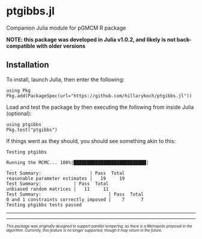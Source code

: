 # ptgibbs.jl

Companion Julia module for pGMCM R package

**NOTE: this package was developed in Julia v1.0.2, and likely is not back-compatible with older versions**

## Installation

To install, launch Julia, then enter the following:

```{julia}
using Pkg
Pkg.add(PackageSpec(url="https://github.com/hillarykoch/ptgibbs.jl"))
```

Load and test the package by then executing the following from inside Julia (optional):
```{julia}
using ptgibbs
Pkg.test("ptgibbs")
```
If things went as they should, you should see something akin to this:
```console
Testing ptgibbs

Running the MCMC... 100%|███████████████████████████|

Test Summary:                  | Pass  Total
reasonable parameter estimates |   19     19
Test Summary:            | Pass  Total
unbiased random matrices |   11     11
Test Summary:                         | Pass  Total
0 and 1 constraints correctly imposed |    7      7
Testing ptgibbs tests passed
```


---------------------------------------------------------------------------------------------------------------------------------------

---------------------------------------------------------------------------------------------------------------------------------------


<sub><sup>*This package was originally designed to support parallel tempering, as there is a Metropolis proposal in the algorithm. Currently, this feature is no longer supported, though it may return in the future.*</sub></sup>
